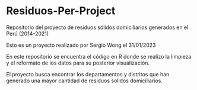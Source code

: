 # Residuos-Per-Project
Repositorio del proyecto de residuos sólidos domiciliarios generados en el Perú (2014-2021)

Esto es un proyecto realizado por Sergio Wong el 31/01/2023 

En este repositorio se encuentra el código en R donde se realizo la limpieza y el reformato de los datos para su posterior visualización.

El proyecto busca encontrar los departamentos y distritos que han generado una mayor cantidad de residuos solidos domiciliarios.
